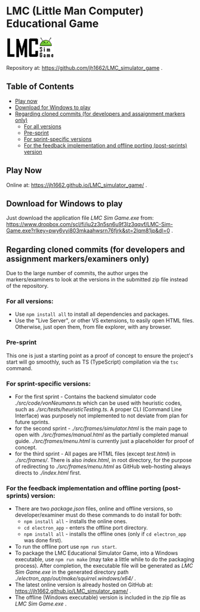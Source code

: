 # LMC (Little Man Computer) Educational Game
![LMC Logo](./src/assets/title.gif "Little Man Computer")

Repository at: https://github.com/jh1662/LMC_simulator_game .

## Table of Contents
- [Play now](#play-now)
- [Download for Windows to play](#download-for-windows-to-play)
- [Regarding cloned commits (for developers and assaignment markers only)](#regarding-cloned-commits-for-developers-and-assaignment-markers-only)
  - [For all versions](#for-all-versions)
  - [Pre-sprint](#pre-sprint)
  - [For sprint-specific versions](#for-sprint-specific-versions)
  - [For the feedback implementation and offline porting (post-sprints) version](#for-the-feedback-implementation-and-offline-porting-post-sprints-version)

## Play Now
Online at: https://jh1662.github.io/LMC_simulator_game/ .

## Download for Windows to play
Just download the application file *LMC Sim Game.exe* from: https://www.dropbox.com/scl/fi/iu2z3n5sn6u9f3lz3qqvf/LMC-Sim-Game.exe?rlkey=pwy6vyi803mkaahwsrn76fjrk&st=2lqm81jp&dl=0 .

## Regarding cloned commits (for developers and assignment markers/examiners only)
Due to the large number of commits, the author urges the markers/examiners to look at the versions in the submitted zip file instead of the repository.

### For all versions:
- Use `npm install all` to install all dependencies and packages.
- Use the "Live Server", or other VS extensions, to easily open HTML files. Otherwise, just open them, from file explorer, with any browser.

### Pre-sprint
This one is just a starting point as a proof of concept to ensure the project's start will go smoothly, such as TS (TypeScript) compilation via the `tsc` command.

### For sprint-specific versions:
- For the first sprint - Contains the backend simulator code *./src/code/vonNeumann.ts* which can be used with heuristic codes, such as *./src/tests/heuristicTesting.ts*. A proper CLI (Command Line Interface) was purposely not implemented to not deviate from plan for future sprints.
- for the second sprint - *./src/frames/simulator.html* is the main page to open with *./src/frames/manual.html* as the partially completed manual guide. *./src/frames/menu.html* is currently just a placeholder for proof of concept.
- for the third sprint - All pages are HTML files (except *test.html*) in *./src/frames/*. There is also *index.html*, in root directory, for the purpose of redirecting to *./src/frames/menu.html* as GitHub web-hosting always directs to *./index.html* first.

### For the feedback implementation and offline porting (post-sprints) version:
- There are two *package.json* files, online and offline versions, so developer/examiner must do these commands to do install for both:
  - `npm install all` - installs the online ones.
  - `cd electron_app` - enters the offline port directory.
  - `npm install all` - installs the offline ones (only if `cd electron_app` was done first).
- To run the offline port use `npm run start`.
- To package the LMC Educational Simulator Game, into a Windows executable, use `npm run make` (may take a little while to do the packaging process). After completion, the executable file will be generated as *LMC Sim Game.exe* in the generated directory path *./electron_app/out/make/squirrel.windows/x64/* .
- The latest online version is already hosted on GitHub at: https://jh1662.github.io/LMC_simulator_game/ .
- The offline (Windows executable) version is included in the zip file as *LMC Sim Game.exe* .